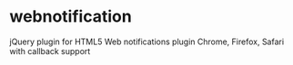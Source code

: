 # webnotification
jQuery plugin for HTML5 Web notifications plugin Chrome, Firefox, Safari with callback support


